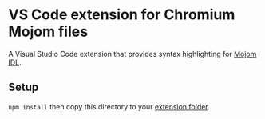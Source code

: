 # VS Code extension for Chromium Mojom files

A Visual Studio Code extension that provides syntax highlighting for [Mojom IDL](https://chromium.googlesource.com/chromium/src/+/master/mojo/public/tools/bindings/README.md).

## Setup

`npm install` then copy this directory to your [extension folder](https://vscode-docs.readthedocs.io/en/stable/extensions/install-extension/#your-extensions-folder).
